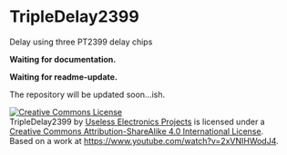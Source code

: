 # TripleDelay2399
Delay using three PT2399 delay chips

<b>Waiting for documentation.</b>

<b>Waiting for readme-update.</b>

The repository will be updated soon...ish.

<a rel="license" href="http://creativecommons.org/licenses/by-sa/4.0/"><img alt="Creative Commons License" style="border-width:0" src="https://i.creativecommons.org/l/by-sa/4.0/88x31.png" /></a><br /><span xmlns:dct="http://purl.org/dc/terms/" property="dct:title">TripleDelay2399</span> by <a xmlns:cc="http://creativecommons.org/ns#" href="https://github.com/UEPro/" property="cc:attributionName" rel="cc:attributionURL">Useless Electronics Projects</a> is licensed under a <a rel="license" href="http://creativecommons.org/licenses/by-sa/4.0/">Creative Commons Attribution-ShareAlike 4.0 International License</a>.<br />Based on a work at <a xmlns:dct="http://purl.org/dc/terms/" href="https://www.youtube.com/watch?v=2xVNIHWodJ4" rel="dct:source">https://www.youtube.com/watch?v=2xVNIHWodJ4</a>.
